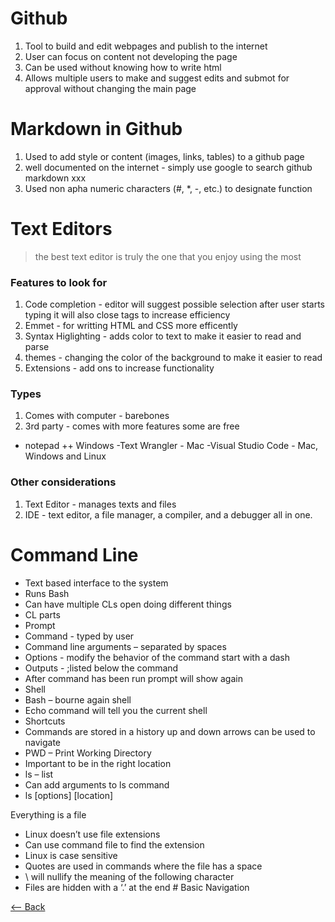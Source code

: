 # Github
1. Tool to build and edit webpages and publish to the internet
2. User can focus on content not developing the page
3. Can be used without knowing how to write html 
2. Allows multiple users to make and suggest edits and submot for approval without changing the main page 

# Markdown in Github
 1. Used to add style or content (images, links, tables) to a github page
 2. well documented on the internet - simply use google to search github markdown xxx
 3. Used non apha numeric characters (#, *, -, etc.) to designate function 
 
 # Text Editors
 >the best text editor is truly the one that you enjoy using the most
 
 ### Features to look for
 1. Code completion - editor will suggest possible selection after user starts typing it will also close tags to increase efficiency
 2. Emmet - for writting HTML and CSS more efficently 
 3. Syntax Higlighting - adds color to text to make it easier to read and parse
 4. themes - changing the color of the background to make it easier to read
 5. Extensions - add ons to increase functionality
 
 ### Types
 1. Comes with computer - barebones
 2. 3rd party - comes with more features some are free
 - notepad ++ Windows
 -Text Wrangler - Mac
 -Visual Studio Code - Mac, Windows and Linux
 
 ### Other considerations
 1. Text Editor - manages texts and files
 2. IDE - text editor, a file manager, a compiler, and a debugger all in one.
 
 # Command Line
- Text based interface to the system
- Runs Bash
- Can have multiple CLs open doing different things
- CL parts
- Prompt
- Command - typed by user
- Command line arguments – separated by spaces 
- Options  - modify the behavior of the command start with a dash
- Outputs - ;listed below the command
- After command has been run prompt will show again
- Shell 
- Bash – bourne again shell
- Echo command will tell you the current shell 
- Shortcuts
- Commands are stored in a history up and down arrows can be used to navigate
- PWD – Print Working Directory
- Important to be in the right location
- ls – list 
- Can add arguments to ls command 
- ls [options] [location]

Everything is a file
- Linux doesn’t use file extensions 
- Can use command file to find the extension
- Linux is case sensitive
- Quotes are used in commands where the file has a space
- \ will nullify the meaning of the following character
- Files are hidden with a ‘.’ at the end # Basic Navigation

 
 [<-- Back](README.md)

